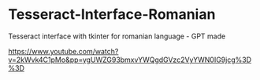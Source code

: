 # Tesseract-Interface-Romanian
Tesseract interface with tkinter for romanian language - GPT made

https://www.youtube.com/watch?v=2kWvk4C1pMo&pp=ygUWZG93bmxvYWQgdGVzc2VyYWN0IG9jcg%3D%3D
